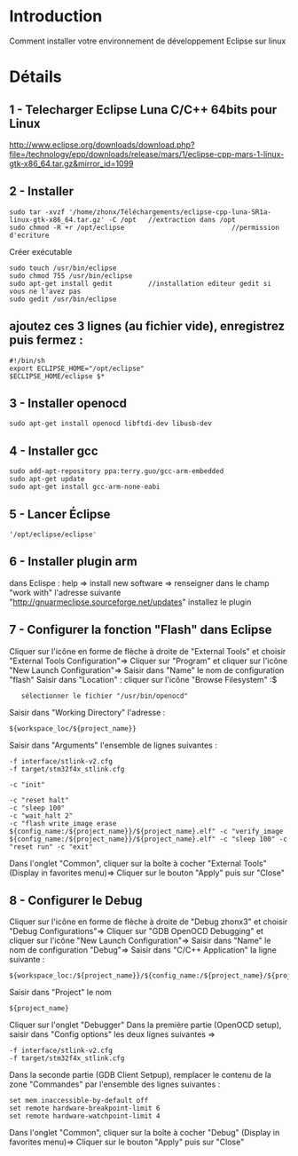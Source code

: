 # Introduction #

Comment installer votre environnement de développement Eclipse sur linux


# Détails #

## 1 - Telecharger Eclipse Luna C/C++ 64bits pour Linux ##
http://www.eclipse.org/downloads/download.php?file=/technology/epp/downloads/release/mars/1/eclipse-cpp-mars-1-linux-gtk-x86_64.tar.gz&mirror_id=1099
## 2 - Installer ##

```
sudo tar -xvzf '/home/zhonx/Téléchargements/eclipse-cpp-luna-SR1a-linux-gtk-x86_64.tar.gz' -C /opt   //extraction dans /opt
sudo chmod -R +r /opt/eclipse                           //permission d'ecriture
```
Créer exécutable
```
sudo touch /usr/bin/eclipse
sudo chmod 755 /usr/bin/eclipse
sudo apt-get install gedit         //installation editeur gedit si vous ne l'avez pas
sudo gedit /usr/bin/eclipse
```

## ajoutez ces 3 lignes (au fichier vide), enregistrez puis fermez : ##
```
#!/bin/sh
export ECLIPSE_HOME="/opt/eclipse"
$ECLIPSE_HOME/eclipse $*
```
## 3 - Installer openocd ##
```
sudo apt-get install openocd libftdi-dev libusb-dev
```
## 4 - Installer gcc ##
```
sudo add-apt-repository ppa:terry.guo/gcc-arm-embedded
sudo apt-get update
sudo apt-get install gcc-arm-none-eabi
```
## 5 - Lancer Éclipse ##
```
'/opt/eclipse/eclipse'
```
## 6 - Installer plugin arm ##
dans Eclispe :
help => install new software => renseigner dans le champ "work with" l'adresse suivante "http://gnuarmeclipse.sourceforge.net/updates"
installez le plugin
## 7 - Configurer la fonction "Flash" dans Eclipse ##
Cliquer sur l'icône en forme de flèche à droite de "External Tools" et choisir "External Tools Configuration"=>
Cliquer sur "Program" et cliquer sur l'icône "New Launch Configuration"=>
Saisir dans "Name" le nom de configuration "flash"
Saisir dans "Location" : cliquer sur l'icône "Browse Filesystem" :$
```
   sélectionner le fichier "/usr/bin/openocd"
```
Saisir dans "Working Directory" l'adresse :
```
${workspace_loc/${project_name}}
```
Saisir dans "Arguments" l'ensemble de lignes suivantes :
```
-f interface/stlink-v2.cfg
-f target/stm32f4x_stlink.cfg

-c "init" 

-c "reset halt"
-c "sleep 100"
-c "wait_halt 2"
-c "flash write_image erase ${config_name:/${project_name}}/${project_name}.elf" -c "verify_image  ${config_name:/${project_name}}/${project_name}.elf" -c "sleep 100" -c "reset run" -c "exit"
```
Dans l'onglet "Common", cliquer sur la boîte à cocher "External Tools" (Display in favorites menu)=>
Cliquer sur le bouton "Apply" puis sur "Close"
## 8 - Configurer le Debug ##
Cliquer sur l'icône en forme de flèche à droite de "Debug zhonx3" et choisir "Debug Configurations"=>
Cliquer sur "GDB OpenOCD Debugging" et cliquer sur l'icône "New Launch Configuration"=>
Saisir dans "Name" le nom de configuration "Debug"=>
Saisir dans "C/C++ Application" la ligne suivante :
```
${workspace_loc:/${project_name}}/${config_name:/${project_name}/${project_name}.elf
```
Saisir dans "Project" le nom
```
${project_name}
```
Cliquer sur l'onglet "Debugger"
Dans la première partie (OpenOCD setup), saisir dans "Config options" les deux lignes suivantes =>
```
-f interface/stlink-v2.cfg
-f target/stm32f4x_stlink.cfg
```
Dans la seconde partie (GDB Client Setpup), remplacer le contenu de la zone "Commandes" par l'ensemble des lignes suivantes :
```
set mem inaccessible-by-default off
set remote hardware-breakpoint-limit 6
set remote hardware-watchpoint-limit 4
```
Dans l'onglet "Common", cliquer sur la boîte à cocher "Debug" (Display in favorites menu)=>
Cliquer sur le bouton "Apply" puis sur "Close"
